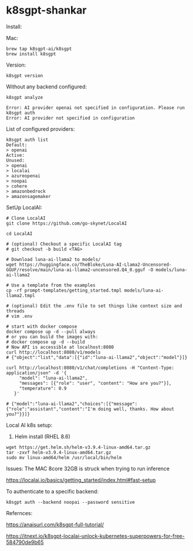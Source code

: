 # k8sgpt-shankar


Install:

Mac:

```
brew tap k8sgpt-ai/k8sgpt
brew install k8sgpt
```

Version:

```
k8sgpt version
```

Without any backend  configured:

```
k8sgpt analyze   

Error: AI provider openai not specified in configuration. Please run k8sgpt auth
Error: AI provider not specified in configuration
```

List of configured providers:

```
k8sgpt auth list                                 
Default: 
> openai
Active: 
Unused: 
> openai
> localai
> azureopenai
> noopai
> cohere
> amazonbedrock
> amazonsagemaker
```

SetUp LocalAI:

```
# Clone LocalAI
git clone https://github.com/go-skynet/LocalAI

cd LocalAI

# (optional) Checkout a specific LocalAI tag
# git checkout -b build <TAG>

# Download luna-ai-llama2 to models/
wget https://huggingface.co/TheBloke/Luna-AI-Llama2-Uncensored-GGUF/resolve/main/luna-ai-llama2-uncensored.Q4_0.gguf -O models/luna-ai-llama2

# Use a template from the examples
cp -rf prompt-templates/getting_started.tmpl models/luna-ai-llama2.tmpl

# (optional) Edit the .env file to set things like context size and threads
# vim .env

# start with docker compose
docker compose up -d --pull always
# or you can build the images with:
# docker compose up -d --build
# Now API is accessible at localhost:8080
curl http://localhost:8080/v1/models
# {"object":"list","data":[{"id":"luna-ai-llama2","object":"model"}]}

curl http://localhost:8080/v1/chat/completions -H "Content-Type: application/json" -d '{
     "model": "luna-ai-llama2",
     "messages": [{"role": "user", "content": "How are you?"}],
     "temperature": 0.9
   }'

# {"model":"luna-ai-llama2","choices":[{"message":{"role":"assistant","content":"I'm doing well, thanks. How about you?"}}]}
```

Local AI k8s setup:

1. Helm install (RHEL 8.6)
```
wget https://get.helm.sh/helm-v3.9.4-linux-amd64.tar.gz
tar -zxvf helm-v3.9.4-linux-amd64.tar.gz 
sudo mv linux-amd64/helm /usr/local/bin/helm

```
Issues: The MAC 8core 32GB is struck when trying to run inference



https://localai.io/basics/getting_started/index.html#fast-setup


To authenticate to a specific backend:

```k8sgpt auth --backend noopai --password sensitive```


Refernces:

https://anaisurl.com/k8sgpt-full-tutorial/

https://itnext.io/k8sgpt-localai-unlock-kubernetes-superpowers-for-free-584790de9b65
